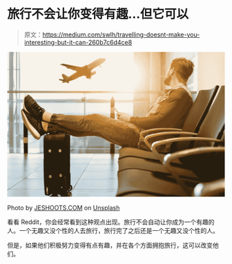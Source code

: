 # 旅行不会让你变得有趣…但它可以

> 原文：<https://medium.com/swlh/travelling-doesnt-make-you-interesting-but-it-can-260b7c6d4ce8>

![](img/10e88ebcc0b5e0d1d3555155a80469a8.png)

Photo by [JESHOOTS.COM](https://unsplash.com/@jeshoots?utm_source=unsplash&utm_medium=referral&utm_content=creditCopyText) on [Unsplash](https://unsplash.com/search/photos/travel?utm_source=unsplash&utm_medium=referral&utm_content=creditCopyText)

看看 Reddit，你会经常看到这种观点出现。旅行不会自动让你成为一个有趣的人。一个无趣又没个性的人去旅行，旅行完了之后还是一个无趣又没个性的人。

但是，如果他们积极努力变得有点有趣，并在各个方面拥抱旅行，这可以改变他们。